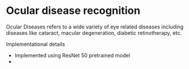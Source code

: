 # Ocular disease recognition 

Ocular Diseases refers to a wide variety of eye related diseases including diseases like cataract, macular degeneration, diabetic retinotherapy, etc. 

Implementational details
- Implemented using ResNet 50 pretrained model
- 

